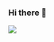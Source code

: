 ### Hi there 👋
[![](https://user-images.githubusercontent.com/53647573/86040280-61957400-ba61-11ea-9665-cc706f614155.png)](https://youtu.be/oIIuMoWns4w)
<!--
**RankJay/RankJay** is a ✨ _special_ ✨ repository because its `README.md` (this file) appears on your GitHub profile.

Here are some ideas to get you started:

- 🔭 I’m currently working on ...
- 🌱 I’m currently learning ...
- 👯 I’m looking to collaborate on ...
- 🤔 I’m looking for help with ...
- 💬 Ask me about ...
- 📫 How to reach me: ...
- 😄 Pronouns: ...
- ⚡ Fun fact: ...
-->
